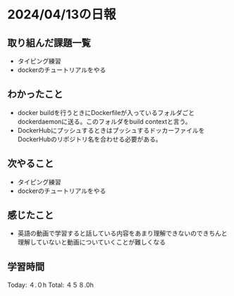 # 2024/04/13の日報
## 取り組んだ課題一覧
* タイピング練習
* dockerのチュートリアルをやる
## わかったこと
* docker buildを行うときにDockerfileが入っているフォルダごとdockerdaemonに送る。このフォルダをbuild contextと言う。
* DockerHubにプッシュするときはプッシュするドッカーファイルをDockerHubのリポジトリ名を合わせる必要がある。
## 次やること
* タイピング練習
* dockerのチュートリアルをやる
## 感じたこと
* 英語の動画で学習すると話している内容をあまり理解できないのできちんと理解していないと動画についていくことが難しくなる
##  学習時間
Today: ４.０h
Total: ４５８.0h
